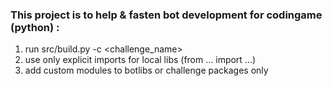 ### This project is to help & fasten bot development for codingame (python) :
1. run src/build.py -c <challenge_name>
2. use only explicit imports for local libs (from ... import ...)
3. add custom modules to botlibs or challenge packages only
